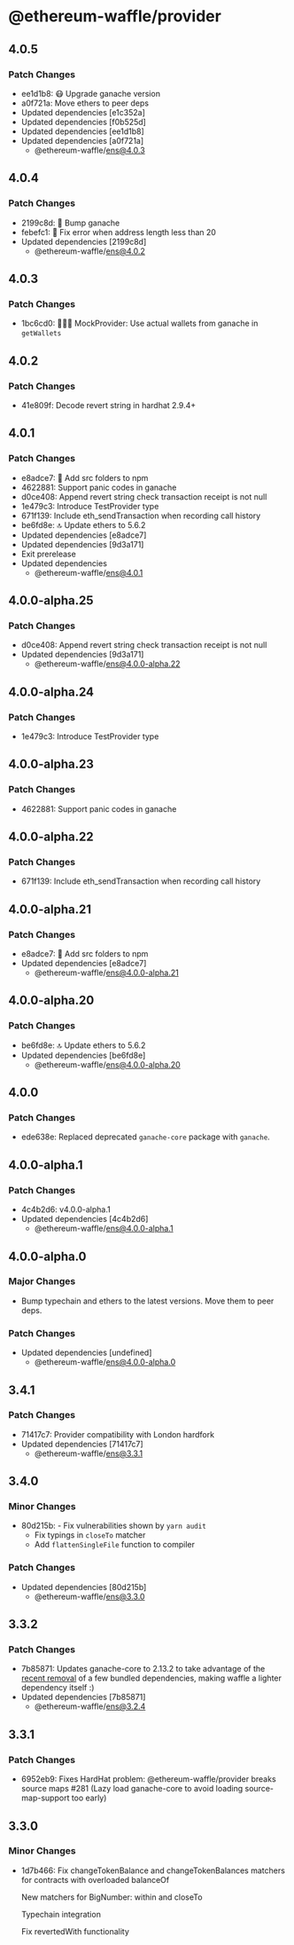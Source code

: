# @ethereum-waffle/provider

## 4.0.5

### Patch Changes

- ee1d1b8: 😷 Upgrade ganache version
- a0f721a: Move ethers to peer deps
- Updated dependencies [e1c352a]
- Updated dependencies [f0b525d]
- Updated dependencies [ee1d1b8]
- Updated dependencies [a0f721a]
  - @ethereum-waffle/ens@4.0.3

## 4.0.4

### Patch Changes

- 2199c8d: 🦜 Bump ganache
- febefc1: 🧠 Fix error when address length less than 20
- Updated dependencies [2199c8d]
  - @ethereum-waffle/ens@4.0.2

## 4.0.3

### Patch Changes

- 1bc6cd0: 👩🏻‍🍳 MockProvider: Use actual wallets from ganache in `getWallets`

## 4.0.2

### Patch Changes

- 41e809f: Decode revert string in hardhat 2.9.4+

## 4.0.1

### Patch Changes

- e8adce7: 🧼 Add src folders to npm
- 4622881: Support panic codes in ganache
- d0ce408: Append revert string check transaction receipt is not null
- 1e479c3: Introduce TestProvider type
- 671f139: Include eth_sendTransaction when recording call history
- be6fd8e: 🔝 Update ethers to 5.6.2
- Updated dependencies [e8adce7]
- Updated dependencies [9d3a171]
- Exit prerelease
- Updated dependencies
  - @ethereum-waffle/ens@4.0.1

## 4.0.0-alpha.25

### Patch Changes

- d0ce408: Append revert string check transaction receipt is not null
- Updated dependencies [9d3a171]
  - @ethereum-waffle/ens@4.0.0-alpha.22

## 4.0.0-alpha.24

### Patch Changes

- 1e479c3: Introduce TestProvider type

## 4.0.0-alpha.23

### Patch Changes

- 4622881: Support panic codes in ganache

## 4.0.0-alpha.22

### Patch Changes

- 671f139: Include eth_sendTransaction when recording call history

## 4.0.0-alpha.21

### Patch Changes

- e8adce7: 🧼 Add src folders to npm
- Updated dependencies [e8adce7]
  - @ethereum-waffle/ens@4.0.0-alpha.21

## 4.0.0-alpha.20

### Patch Changes

- be6fd8e: 🔝 Update ethers to 5.6.2
- Updated dependencies [be6fd8e]
  - @ethereum-waffle/ens@4.0.0-alpha.20

## 4.0.0

### Patch Changes

- ede638e: Replaced deprecated `ganache-core` package with `ganache`.

## 4.0.0-alpha.1

### Patch Changes

- 4c4b2d6: v4.0.0-alpha.1
- Updated dependencies [4c4b2d6]
  - @ethereum-waffle/ens@4.0.0-alpha.1

## 4.0.0-alpha.0

### Major Changes

- Bump typechain and ethers to the latest versions. Move them to peer deps.

### Patch Changes

- Updated dependencies [undefined]
  - @ethereum-waffle/ens@4.0.0-alpha.0

## 3.4.1

### Patch Changes

- 71417c7: Provider compatibility with London hardfork
- Updated dependencies [71417c7]
  - @ethereum-waffle/ens@3.3.1

## 3.4.0

### Minor Changes

- 80d215b: - Fix vulnerabilities shown by `yarn audit`
  - Fix typings in `closeTo` matcher
  - Add `flattenSingleFile` function to compiler

### Patch Changes

- Updated dependencies [80d215b]
  - @ethereum-waffle/ens@3.3.0

## 3.3.2

### Patch Changes

- 7b85871: Updates ganache-core to 2.13.2 to take advantage of the [recent removal](https://github.com/trufflesuite/ganache-core/commit/a74efcec6b868e5778609dd95d26e5cd1f32e43a#diff-7ae45ad102eab3b6d7e7896acd08c427a9b25b346470d7bc6507b6481575d519) of a few bundled dependencies, making waffle a lighter dependency itself :)
- Updated dependencies [7b85871]
  - @ethereum-waffle/ens@3.2.4

## 3.3.1

### Patch Changes

- 6952eb9: Fixes HardHat problem: @ethereum-waffle/provider breaks source maps #281 (Lazy load ganache-core to avoid loading source-map-support too early)

## 3.3.0

### Minor Changes

- 1d7b466: Fix changeTokenBalance and changeTokenBalances matchers for contracts with overloaded balanceOf

  New matchers for BigNumber: within and closeTo

  Typechain integration

  Fix revertedWith functionality
